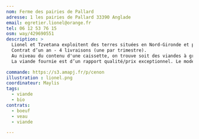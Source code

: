 ```yaml
---
nom: Ferme des pairies de Pallard
adresse: 1 les pairies de Pallard 33390 Anglade
email: egretier.lionel@orange.fr
tel: 06 12 53 76 15	
osm: way/429690551
description: >
  Lionel et Tzvetana exploitent des terres situées en Nord-Gironde et proposent à la vente leur production de bœuf et de veau sous forme de caissette de 10 ou 5 kg. Le prix du boeuf est de 20,5 €/kg et celui du veau est de 25,10 €/kg. 
  Contrat d’un an - 4 livraisons (une par trimestre).
  Au niveau du contenu d'une caissette, on trouve soit des viandes à griller soit des viandes à cuisiner (bavette, rôti, aloyau, tournedos, bifteck, rumsteck, etc.). 
  La viande fournie est d’un rapport qualité/prix exceptionnel. Le mode d’abattage des animaux est conventionnel.

commande: https://s3.amapj.fr/p/cenon
illustration : lionel.png
coordinateur: Maylis
tags:
  - viande
  - bio
contrats: 
  - boeuf
  - veau
  - viande

---
```

